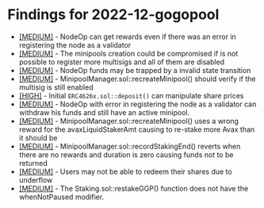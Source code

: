 # Findings for 2022-12-gogopool 

- [[MEDIUM]]([MEDIUM]-1516712534/README.md) - NodeOp can get rewards even if there was an error in registering the node as a validator
- [[MEDIUM]]([MEDIUM]-1515207705/README.md) - The minipools creation could be compromised if is not possible to register more multisigs and all of them are disabled
- [[MEDIUM]]([MEDIUM]-1517684234/README.md) - NodeOp funds may be trapped by a invalid state transition
- [[MEDIUM]]([MEDIUM]-1515166334/README.md) - MinipoolManager.sol::recreateMinipool() should verify if the multisig is still enabled
- [[HIGH]]([HIGH]-1514850762/README.md) - Initial ```ERC4626x.sol::deposit()``` can manipulate share prices
- [[MEDIUM]]([MEDIUM]-1516700790/README.md) - NodeOp with error in registering the node as a validator can withdraw his funds and still have an active minipool.
- [[MEDIUM]]([MEDIUM]-1515198928/README.md) - MinipoolManager.sol::recreateMinipool() uses a wrong reward for the avaxLiquidStakerAmt causing to re-stake more Avax than it should be
- [[MEDIUM]]([MEDIUM]-1515190085/README.md) - MinipoolManager.sol::recordStakingEnd() reverts when there are no rewards and duration is zero causing funds not to be returned
- [[MEDIUM]]([MEDIUM]-1514768272/README.md) - Users may not be able to redeem their shares due to underflow
- [[MEDIUM]]([MEDIUM]-1515216228/README.md) - The Staking.sol::restakeGGP() function does not have the whenNotPaused modifier.
